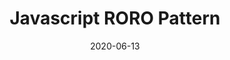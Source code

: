 ---
date: 2020-06-13
permalink: false
tags:
  - javascript
target_url: https://www.tinyblog.dev/blog/2020-07-13-javascript-roro-pattern/
title: Javascript RORO Pattern
---